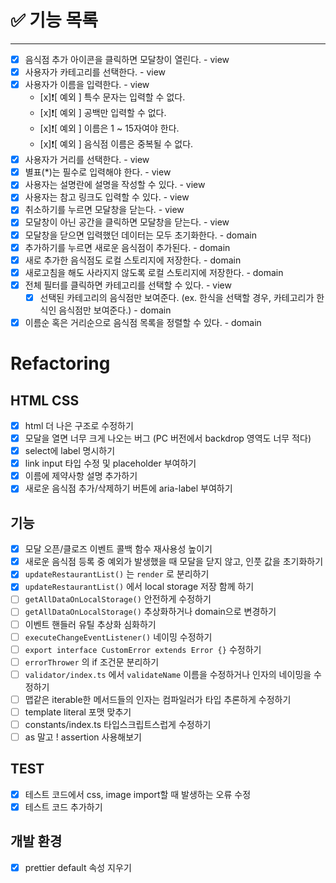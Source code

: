 # ✅ 기능 목록

---

- [x] 음식점 추가 아이콘을 클릭하면 모달창이 열린다. - view
- [x] 사용자가 카테고리를 선택한다. - view
- [x] 사용자가 이름을 입력한다. - view
  - [x]❗[ 예외 ] 특수 문자는 입력할 수 없다.
  - [x]❗[ 예외 ] 공백만 입력할 수 없다.
  - [x]❗[ 예외 ] 이름은 1 ~ 15자여야 한다.
  - [x]❗[ 예외 ] 음식점 이름은 중복될 수 없다.
- [x] 사용자가 거리를 선택한다. - view
- [x] 별표(\*)는 필수로 입력해야 한다. - view
- [x] 사용자는 설명란에 설명을 작성할 수 있다. - view
- [x] 사용자는 참고 링크도 입력할 수 있다. - view
- [x] 취소하기를 누르면 모달창을 닫는다. - view
- [x] 모달창이 아닌 공간을 클릭하면 모달창을 닫는다. - view
- [x] 모달창을 닫으면 입력했던 데이터는 모두 초기화한다. - domain
- [x] 추가하기를 누르면 새로운 음식점이 추가된다. - domain
- [x] 새로 추가한 음식점도 로컬 스토리지에 저장한다. - domain
- [x] 새로고침을 해도 사라지지 않도록 로컬 스토리지에 저장한다. - domain
- [x] 전체 필터를 클릭하면 카테고리를 선택할 수 있다. - view
  - [x] 선택된 카테고리의 음식점만 보여준다. (ex. 한식을 선택할 경우, 카테고리가 한식인 음식점만 보여준다.) - domain
- [x] 이름순 혹은 거리순으로 음식점 목록을 정렬할 수 있다. - domain

# Refactoring

## HTML CSS

- [x] html 더 나은 구조로 수정하기
- [x] 모달을 열면 너무 크게 나오는 버그 (PC 버전에서 backdrop 영역도 너무 적다)
- [x] select에 label 명시하기
- [x] link input 타입 수정 및 placeholder 부여하기
- [x] 이름에 제약사항 설명 추가하기
- [x] 새로운 음식점 추가/삭제하기 버튼에 aria-label 부여하기

## 기능

- [x] 모달 오픈/클로즈 이벤트 콜백 함수 재사용성 높이기
- [x] 새로운 음식점 등록 중 예외가 발생했을 때 모달을 닫지 않고, 인풋 값을 초기화하기
- [x] `updateRestaurantList()` 는 `render` 로 분리하기
- [x] `updateRestaurantList()` 에서 local storage 저장 함께 하기
- [ ] `getAllDataOnLocalStorage()` 안전하게 수정하기
- [ ] `getAllDataOnLocalStorage()` 추상화하거나 domain으로 변경하기
- [ ] 이벤트 핸들러 유틸 추상화 심화하기
- [ ] `executeChangeEventListener()` 네이밍 수정하기
- [ ] `export interface CustomError extends Error {}` 수정하기
- [ ] `errorThrower` 의 if 조건문 분리하기
- [ ] `validator/index.ts` 에서 `validateName` 이름을 수정하거나 인자의 네이밍을 수정하기
- [ ] 맵같은 iterable한 메서드들의 인자는 컴파일러가 타입 추론하게 수정하기
- [ ] template literal 포맷 맞추기
- [ ] constants/index.ts 타입스크립트스럽게 수정하기
- [ ] as 말고 ! assertion 사용해보기

## TEST

- [x] 테스트 코드에서 css, image import할 때 발생하는 오류 수정
- [x] 테스트 코드 추가하기

## 개발 환경

- [x] prettier default 속성 지우기
